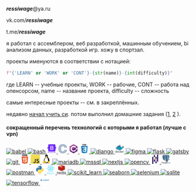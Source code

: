 ***ressiwage***@ya.ru

vk.com/***ressiwage***

t.me/***ressiwage***

я работал с ассемблером, веб разработкой, машинным обучением, bi анализом данных, разработкой игр.
хожу в спортзал.


проекты именуются в соответствии с нотацией: 
```python
f"{'LEARN' or 'WORK' or 'CONT'}-{str(name)}-{int(difficulty)}"
```
где LEARN -- учебные проекты, WORK -- рабочие, CONT -- работа над опенсорсом, name -- название проекта, difficulty -- сложность 

самые интересные проекты -- см. в закреплённых.

недавно [начал учить си](https://github.com/ressiwage/LEARN-clang-stepik-course-5).
потом выполнил домашние задания ([1](https://github.com/ressiwage/LEARN-sysprog-ms-5), [2](https://github.com/ressiwage/LEARN-sysprog-bash-5) ).

#### сокращенный перечень технологий с которыми я работал (лучше с vpn)
<p align="left">
 <a href="https://babeljs.io/" rel="noreferrer" target="_blank" title="babel">
  <img alt="babel" height="25" src="https://www.vectorlogo.zone/logos/babeljs/babeljs-icon.svg" width="25"/>
 </a>
 <a href="https://www.gnu.org/software/bash/" rel="noreferrer" target="_blank" title="bash">
  <img alt="bash" height="25" src="https://www.vectorlogo.zone/logos/gnu_bash/gnu_bash-icon.svg" width="25"/>
 </a>
 <a href="https://getbootstrap.com" rel="noreferrer" target="_blank" title="bootstrap">
  <img alt="bootstrap" height="25" src="https://raw.githubusercontent.com/devicons/devicon/master/icons/bootstrap/bootstrap-plain-wordmark.svg" width="25"/>
 </a>
 <a href="https://www.cprogramming.com/" rel="noreferrer" target="_blank" title="c">
  <img alt="c" height="25" src="https://raw.githubusercontent.com/devicons/devicon/master/icons/c/c-original.svg" width="25"/>
 </a>
 <a href="https://www.w3schools.com/cs/" rel="noreferrer" target="_blank" title="csharp">
  <img alt="csharp" height="25" src="https://raw.githubusercontent.com/devicons/devicon/master/icons/csharp/csharp-original.svg" width="25"/>
 </a>
 <a href="https://www.w3schools.com/css/" rel="noreferrer" target="_blank" title="css3">
  <img alt="css3" height="25" src="https://raw.githubusercontent.com/devicons/devicon/master/icons/css3/css3-original-wordmark.svg" width="25"/>
 </a>
 <a href="https://www.djangoproject.com/" rel="noreferrer" target="_blank" title="django">
  <img alt="django" height="25" src="https://cdn.worldvectorlogo.com/logos/django.svg" width="25"/>
 </a>
 <a href="https://www.docker.com/" rel="noreferrer" target="_blank" title="docker">
  <img alt="docker" height="25" src="https://raw.githubusercontent.com/devicons/devicon/master/icons/docker/docker-original-wordmark.svg" width="25"/>
 </a>
 <a href="https://www.figma.com/" rel="noreferrer" target="_blank" title="figma">
  <img alt="figma" height="25" src="https://www.vectorlogo.zone/logos/figma/figma-icon.svg" width="25"/>
 </a>
 <a href="https://flask.palletsprojects.com/" rel="noreferrer" target="_blank" title="flask">
  <img alt="flask" height="25" src="https://flask.palletsprojects.com/en/stable/_static/flask-logo.svg" width="25"/>
 </a>
 <a href="https://www.gatsbyjs.com/" rel="noreferrer" target="_blank" title="gatsby">
  <img alt="gatsby" height="25" src="https://www.vectorlogo.zone/logos/gatsbyjs/gatsbyjs-icon.svg" width="25"/>
 </a>
 <a href="https://git-scm.com/" rel="noreferrer" target="_blank" title="git">
  <img alt="git" height="25" src="https://www.vectorlogo.zone/logos/git-scm/git-scm-icon.svg" width="25"/>
 </a>
 <a href="https://www.w3.org/html/" rel="noreferrer" target="_blank" title="html5">
  <img alt="html5" height="25" src="https://raw.githubusercontent.com/devicons/devicon/master/icons/html5/html5-original-wordmark.svg" width="25"/>
 </a>
 <a href="https://developer.mozilla.org/en-US/docs/Web/JavaScript" rel="noreferrer" target="_blank" title="javascript">
  <img alt="javascript" height="25" src="https://raw.githubusercontent.com/devicons/devicon/master/icons/javascript/javascript-original.svg" width="25"/>
 </a>
 <a href="https://www.linux.org/" rel="noreferrer" target="_blank" title="linux">
  <img alt="linux" height="25" src="https://raw.githubusercontent.com/devicons/devicon/master/icons/linux/linux-original.svg" width="25"/>
 </a>
 <a href="https://mariadb.org/" rel="noreferrer" target="_blank" title="mariadb">
  <img alt="mariadb" height="25" src="https://www.vectorlogo.zone/logos/mariadb/mariadb-icon.svg" width="25"/>
 </a>
 <a href="https://www.microsoft.com/en-us/sql-server" rel="noreferrer" target="_blank" title="mssql">
  <img alt="mssql" height="25" src="https://www.svgrepo.com/show/303229/microsoft-sql-server-logo.svg" width="25"/>
 </a>
 <a href="https://nextjs.org/" rel="noreferrer" target="_blank" title="nextjs">
  <img alt="nextjs" height="25" src="https://cdn.worldvectorlogo.com/logos/nextjs-2.svg" width="25"/>
 </a>
 <a href="https://opencv.org/" rel="noreferrer" target="_blank" title="opencv">
  <img alt="opencv" height="25" src="https://www.vectorlogo.zone/logos/opencv/opencv-icon.svg" width="25"/>
 </a>
 <a href="https://pandas.pydata.org/" rel="noreferrer" target="_blank" title="pandas">
  <img alt="pandas" height="25" src="https://raw.githubusercontent.com/devicons/devicon/2ae2a900d2f041da66e950e4d48052658d850630/icons/pandas/pandas-original.svg" width="25"/>
 </a>
 <a href="https://www.postgresql.org" rel="noreferrer" target="_blank" title="postgresql">
  <img alt="postgresql" height="25" src="https://raw.githubusercontent.com/devicons/devicon/master/icons/postgresql/postgresql-original-wordmark.svg" width="25"/>
 </a>
 <a href="https://postman.com" rel="noreferrer" target="_blank" title="postman">
  <img alt="postman" height="25" src="https://www.vectorlogo.zone/logos/getpostman/getpostman-icon.svg" width="25"/>
 </a>
 <a href="https://www.python.org" rel="noreferrer" target="_blank" title="python">
  <img alt="python" height="25" src="https://raw.githubusercontent.com/devicons/devicon/master/icons/python/python-original.svg" width="25"/>
 </a>
 <a href="https://reactjs.org/" rel="noreferrer" target="_blank" title="react">
  <img alt="react" height="25" src="https://raw.githubusercontent.com/devicons/devicon/master/icons/react/react-original-wordmark.svg" width="25"/>
 </a>
 <a href="https://redis.io" rel="noreferrer" target="_blank" title="redis">
  <img alt="redis" height="25" src="https://raw.githubusercontent.com/devicons/devicon/master/icons/redis/redis-original-wordmark.svg" width="25"/>
 </a>
 <a href="https://scikit-learn.org/" rel="noreferrer" target="_blank" title="scikit_learn">
  <img alt="scikit_learn" height="25" src="https://upload.wikimedia.org/wikipedia/commons/0/05/Scikit_learn_logo_small.svg" width="25"/>
 </a>
 <a href="https://seaborn.pydata.org/" rel="noreferrer" target="_blank" title="seaborn">
  <img alt="seaborn" height="25" src="https://seaborn.pydata.org/_images/logo-mark-lightbg.svg" width="25"/>
 </a>
 <a href="https://www.selenium.dev" rel="noreferrer" target="_blank" title="selenium">
  <img alt="selenium" height="25" src="https://raw.githubusercontent.com/detain/svg-logos/780f25886640cef088af994181646db2f6b1a3f8/svg/selenium-logo.svg" width="25"/>
 </a>
 <a href="https://www.sqlite.org/" rel="noreferrer" target="_blank" title="sqlite">
  <img alt="sqlite" height="25" src="https://www.vectorlogo.zone/logos/sqlite/sqlite-icon.svg" width="25"/>
 </a>
 <a href="https://www.tensorflow.org" rel="noreferrer" target="_blank" title="tensorflow">
  <img alt="tensorflow" height="25" src="https://www.vectorlogo.zone/logos/tensorflow/tensorflow-icon.svg" width="25"/>
 </a>
 <a href="https://webpack.js.org" rel="noreferrer" target="_blank" title="webpack">
  <img alt="webpack" height="25" src="https://raw.githubusercontent.com/devicons/devicon/d00d0969292a6569d45b06d3f350f463a0107b0d/icons/webpack/webpack-original-wordmark.svg" width="25"/>
 </a>
</p>
